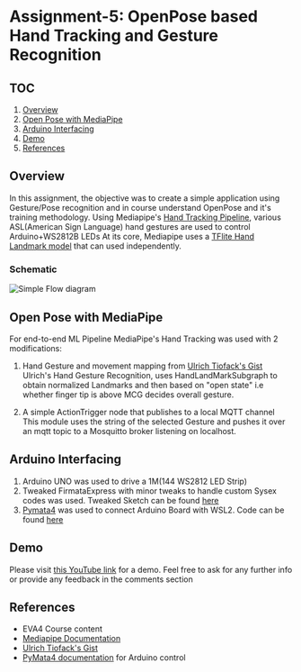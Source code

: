 # Assignment-5: OpenPose based Hand Tracking and Gesture Recognition

## TOC

1. [Overview](#overview)
2. [Open Pose with MediaPipe](#open-pose-with-mediapipe)
3. [Arduino Interfacing](#arduino-interfacing)
4. [Demo](#demo)
5. [References](#references)

## Overview

In this assignment, the objective was to create a simple application using Gesture/Pose recognition and in course understand OpenPose and it's training methodology.
Using Mediapipe's [Hand Tracking Pipeline](https://ai.googleblog.com/2019/08/on-device-real-time-hand-tracking-with.html), various ASL(American Sign Language) hand gestures are used to control Arduino+WS2812B LEDs
At its core, Mediapipe uses a [TFlite Hand Landmark model](https://github.com/google/mediapipe/tree/master/mediapipe/models/hand_landmark.tflite) that can used independently.

### Schematic
![Simple Flow diagram ](https://github.com/rajy4683/EVA4P2/blob/master/S3-FaceAlignSwap/SwapResults.png)

## Open Pose with MediaPipe

For end-to-end ML Pipeline MediaPipe's Hand Tracking was used with 2 modifications:

1. Hand Gesture and movement mapping from [Ulrich Tiofack's Gist](https://gist.github.com/TheJLifeX/99cdf4823e2b7867c0e94fabc660c58b)    
    Ulrich's Hand Gesture Recognition, uses HandLandMarkSubgraph to obtain normalized Landmarks and then based on "open state" i.e whether finger tip is above MCG decides overall gesture.

2. A simple ActionTrigger node that publishes to a local MQTT channel
    This module uses the string of the selected Gesture and pushes it over an mqtt topic to a Mosquitto broker listening on localhost. 

## Arduino Interfacing

1. Arduino UNO was used to drive a 1M(144 WS2812 LED Strip)
2. Tweaked FirmataExpress with minor tweaks to handle custom Sysex codes was used. Tweaked Sketch can be found [here]()
3. [Pymata4](https://mryslab.github.io/pymata4/) was used to connect Arduino Board with WSL2. Code can be found [here]()

## Demo

Please visit [this YouTube link](https://www.youtube.com/watch?v=kYNRz9D_o0o) for a demo. Feel free to ask for any further info or provide any feedback in the comments section


## References

- EVA4 Course content
- [Mediapipe Documentation](https://google.github.io/mediapipe/solutions/pose.html)
- [Ulrich Tiofack's Gist](https://gist.github.com/TheJLifeX/99cdf4823e2b7867c0e94fabc660c58b)
- [PyMata4 documentation](https://mryslab.github.io/pymata4/) for Arduino control
